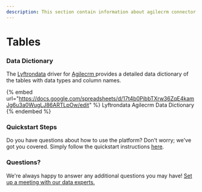 ```yaml
---
description: This section contain information about agilecrm connector tables information
---
```


# Tables

### Data Dictionary

The [Lyftrondata](https://www.lyftrondata.com/) driver for [Agilecrm](https://www.lyftrondata.com/integration/sales-analytics/agile-crm//)[ ](https://www.lyftrondata.com/integration/agilecrm/)provides a detailed data dictionary of the tables with data types and column names.

{% embed url="https://docs.google.com/spreadsheets/d/17t4b0PibbTXrw36ZqE4kamJg6u3a0WugLJ86ARTLpOw/edit" %}
Lyftrondata Agilecrm Data Dictionary
{% endembed %}

### Quickstart Steps

Do you have questions about how to use the platform? Don't worry; we've got you covered. Simply follow the quickstart instructions [here](../README.md).

### Questions? <a href="#questions" id="questions"></a>

We're always happy to answer any additional questions you may have! [Set up a meeting with our data experts.](https://www.lyftrondata.com/book-a-meeting/)

